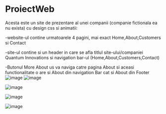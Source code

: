 # ProiectWeb
Acesta este un site de prezentare al unei companii (companie fictionala ea nu exista) cu design css si animatii:

-website-ul contine urmatoarele 4 pagini, mai exact Home,About,Customers si Contact

-site-ul contine si un header in care se afla titlul site-ului/companiei Quantum Innovations si navigation bar-ul (Home,About,Customers,Contact)

-Butonul More About us va naviga catre pagina About si aceasi functionalitate o are si About din navigation Bar cat si About din Footer
![image](https://github.com/came989/ProiectWeb/assets/45994084/57f64fa4-cadf-4a0a-bf9d-98ed793d0c1f)
![image](https://github.com/came989/ProiectWeb/assets/45994084/2529b689-4f97-4324-bfed-1833af953564)


![image](https://github.com/came989/ProiectWeb/assets/45994084/600f6302-9965-4972-bac5-9289e51dce40)

![image](https://github.com/came989/ProiectWeb/assets/45994084/6c78f8ba-a746-4941-89b0-6de8e4875d19)

![image](https://github.com/came989/ProiectWeb/assets/45994084/b9d2127f-5389-485f-b5e9-7ab22e119524)




